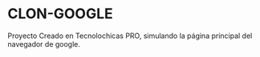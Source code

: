 # CLON-GOOGLE
Proyecto Creado en Tecnolochicas PRO, simulando la página principal del navegador de google.
